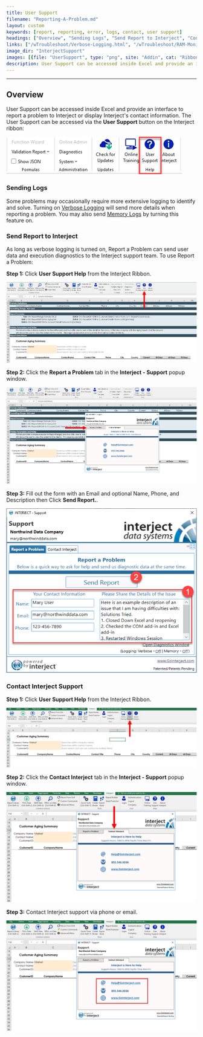```yaml
---
title: User Support
filename: "Reporting-A-Problem.md"
layout: custom
keywords: [report, reporting, error, logs, contact, user support]
headings: ["Overview", "Sending Logs", "Send Report to Interject", "Contact Interject Support"]
links: ["/wTroubleshoot/Verbose-Logging.html", "/wTroubleshoot/RAM-Monitoring.html"]
image_dir: "InterjectSupport"
images: [{file: "UserSupport", type: "png", site: "Addin", cat: "Ribbon", sub: "User Support", report: "Customer Aging Summary", ribbon: "Advanced", config: "Yes"}, {file: "07", type: "jpg", site: "Addin", cat: "Report", sub: "", report: "", ribbon: "Advanced", config: "Yes"}, {file: "08", type: "jpg", site: "Addin", cat: "Support", sub: "Contact Interject", report: "Customer Aging Summary", ribbon: "Simple", config: "Yes"}, {file: "09", type: "png", site: "Addin", cat: "Support", sub: "Report a Problem", report: "Customer Aging Summary", ribbon: "Advanced", config: "Yes"}, {file: "10", type: "jpg", site: "Addin", cat: "Report", sub: "", report: "Customer Aging Summary", ribbon: "Simple", config: ""}, {file: "11", type: "jpg", site: "Addin", cat: "Support", sub: "Contact Interject", report: "Customer Aging Summary", ribbon: "Simple", config: ""}, {file: "12", type: "jpg", site: "Addin", cat: "Support", sub: "Contact Interject", report: "Customer Aging Summary", ribbon: "Simple", config: ""}]
description: User Support can be accessed inside Excel and provide an interface to report a problem to Interject or display Interject's contact information.
---
```

* * *

## Overview

User Support can be accessed inside Excel and provide an interface to report a problem to Interject or display Interject's contact information. The User Support can be accessed via the **User Support** button on the Interject ribbon:

![](/images/InterjectSupport/UserSupport.png)
<br>

### Sending Logs

Some problems may occasionally require more extensive logging to identify and solve. Turning on [Verbose Logging](/wTroubleshoot/Verbose-Logging.html) will send more details when reporting a problem. You may also send [Memory Logs](/wTroubleshoot/RAM-Monitoring.html) by turning this feature on.

### Send Report to Interject

As long as verbose logging is turned on, Report a Problem can send user data and execution diagnostics to the Interject support team. To use Report a Problem:

**Step 1:** Click **User Support Help** from the Interject Ribbon.

![](/images/InterjectSupport/07.jpg)
<br>

**Step 2:** Click the **Report a Problem** tab in the **Interject - Support** popup window.

![](/images/InterjectSupport/08.jpg)
<br>

**Step 3:** Fill out the form with an Email and optional Name, Phone, and Description then Click **Send Report.**.

![](/images/InterjectSupport/09.png)
<br>

### Contact Interject Support

**Step 1:** Click **User Support Help** from the Interject Ribbon.

![](/images/InterjectSupport/10.jpg)
<br>

**Step 2:** Click the **Contact Interject** tab in the **Interject - Support** popup window.

![](/images/InterjectSupport/11.jpg)
<br>

**Step 3:** Contact Interject support via phone or email.

![](/images/InterjectSupport/12.jpg)
<br>
